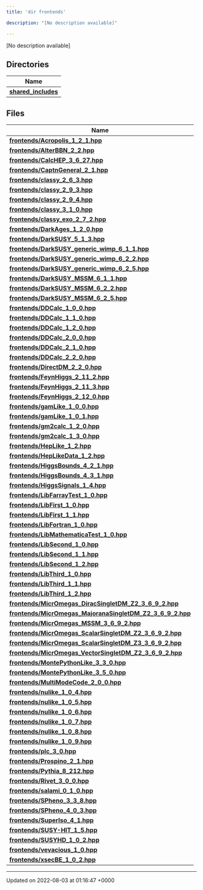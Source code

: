 ```yaml
---
title: 'dir frontends'

description: "[No description available]"

---
```







[No description available]

## Directories

| Name           |
| -------------- |
| **[shared_includes](/documentation/code/main/files/dir_09cf401ed261eb7e096fb5d354becffe/#dir-shared-includes)**  |

## Files

| Name           |
| -------------- |
| **[frontends/Acropolis_1_2_1.hpp](/documentation/code/main/files/acropolis__1__2__1_8hpp/#file-acropolis-1-2-1.hpp)**  |
| **[frontends/AlterBBN_2_2.hpp](/documentation/code/main/files/alterbbn__2__2_8hpp/#file-alterbbn-2-2.hpp)**  |
| **[frontends/CalcHEP_3_6_27.hpp](/documentation/code/main/files/calchep__3__6__27_8hpp/#file-calchep-3-6-27.hpp)**  |
| **[frontends/CaptnGeneral_2_1.hpp](/documentation/code/main/files/captngeneral__2__1_8hpp/#file-captngeneral-2-1.hpp)**  |
| **[frontends/classy_2_6_3.hpp](/documentation/code/main/files/classy__2__6__3_8hpp/#file-classy-2-6-3.hpp)**  |
| **[frontends/classy_2_9_3.hpp](/documentation/code/main/files/classy__2__9__3_8hpp/#file-classy-2-9-3.hpp)**  |
| **[frontends/classy_2_9_4.hpp](/documentation/code/main/files/classy__2__9__4_8hpp/#file-classy-2-9-4.hpp)**  |
| **[frontends/classy_3_1_0.hpp](/documentation/code/main/files/classy__3__1__0_8hpp/#file-classy-3-1-0.hpp)**  |
| **[frontends/classy_exo_2_7_2.hpp](/documentation/code/main/files/classy__exo__2__7__2_8hpp/#file-classy-exo-2-7-2.hpp)**  |
| **[frontends/DarkAges_1_2_0.hpp](/documentation/code/main/files/darkages__1__2__0_8hpp/#file-darkages-1-2-0.hpp)**  |
| **[frontends/DarkSUSY_5_1_3.hpp](/documentation/code/main/files/darksusy__5__1__3_8hpp/#file-darksusy-5-1-3.hpp)**  |
| **[frontends/DarkSUSY_generic_wimp_6_1_1.hpp](/documentation/code/main/files/darksusy__generic__wimp__6__1__1_8hpp/#file-darksusy-generic-wimp-6-1-1.hpp)**  |
| **[frontends/DarkSUSY_generic_wimp_6_2_2.hpp](/documentation/code/main/files/darksusy__generic__wimp__6__2__2_8hpp/#file-darksusy-generic-wimp-6-2-2.hpp)**  |
| **[frontends/DarkSUSY_generic_wimp_6_2_5.hpp](/documentation/code/main/files/darksusy__generic__wimp__6__2__5_8hpp/#file-darksusy-generic-wimp-6-2-5.hpp)**  |
| **[frontends/DarkSUSY_MSSM_6_1_1.hpp](/documentation/code/main/files/darksusy__mssm__6__1__1_8hpp/#file-darksusy-mssm-6-1-1.hpp)**  |
| **[frontends/DarkSUSY_MSSM_6_2_2.hpp](/documentation/code/main/files/darksusy__mssm__6__2__2_8hpp/#file-darksusy-mssm-6-2-2.hpp)**  |
| **[frontends/DarkSUSY_MSSM_6_2_5.hpp](/documentation/code/main/files/darksusy__mssm__6__2__5_8hpp/#file-darksusy-mssm-6-2-5.hpp)**  |
| **[frontends/DDCalc_1_0_0.hpp](/documentation/code/main/files/ddcalc__1__0__0_8hpp/#file-ddcalc-1-0-0.hpp)**  |
| **[frontends/DDCalc_1_1_0.hpp](/documentation/code/main/files/ddcalc__1__1__0_8hpp/#file-ddcalc-1-1-0.hpp)**  |
| **[frontends/DDCalc_1_2_0.hpp](/documentation/code/main/files/ddcalc__1__2__0_8hpp/#file-ddcalc-1-2-0.hpp)**  |
| **[frontends/DDCalc_2_0_0.hpp](/documentation/code/main/files/ddcalc__2__0__0_8hpp/#file-ddcalc-2-0-0.hpp)**  |
| **[frontends/DDCalc_2_1_0.hpp](/documentation/code/main/files/ddcalc__2__1__0_8hpp/#file-ddcalc-2-1-0.hpp)**  |
| **[frontends/DDCalc_2_2_0.hpp](/documentation/code/main/files/ddcalc__2__2__0_8hpp/#file-ddcalc-2-2-0.hpp)**  |
| **[frontends/DirectDM_2_2_0.hpp](/documentation/code/main/files/directdm__2__2__0_8hpp/#file-directdm-2-2-0.hpp)**  |
| **[frontends/FeynHiggs_2_11_2.hpp](/documentation/code/main/files/feynhiggs__2__11__2_8hpp/#file-feynhiggs-2-11-2.hpp)**  |
| **[frontends/FeynHiggs_2_11_3.hpp](/documentation/code/main/files/feynhiggs__2__11__3_8hpp/#file-feynhiggs-2-11-3.hpp)**  |
| **[frontends/FeynHiggs_2_12_0.hpp](/documentation/code/main/files/feynhiggs__2__12__0_8hpp/#file-feynhiggs-2-12-0.hpp)**  |
| **[frontends/gamLike_1_0_0.hpp](/documentation/code/main/files/gamlike__1__0__0_8hpp/#file-gamlike-1-0-0.hpp)**  |
| **[frontends/gamLike_1_0_1.hpp](/documentation/code/main/files/gamlike__1__0__1_8hpp/#file-gamlike-1-0-1.hpp)**  |
| **[frontends/gm2calc_1_2_0.hpp](/documentation/code/main/files/gm2calc__1__2__0_8hpp/#file-gm2calc-1-2-0.hpp)**  |
| **[frontends/gm2calc_1_3_0.hpp](/documentation/code/main/files/gm2calc__1__3__0_8hpp/#file-gm2calc-1-3-0.hpp)**  |
| **[frontends/HepLike_1_2.hpp](/documentation/code/main/files/heplike__1__2_8hpp/#file-heplike-1-2.hpp)**  |
| **[frontends/HepLikeData_1_2.hpp](/documentation/code/main/files/heplikedata__1__2_8hpp/#file-heplikedata-1-2.hpp)**  |
| **[frontends/HiggsBounds_4_2_1.hpp](/documentation/code/main/files/higgsbounds__4__2__1_8hpp/#file-higgsbounds-4-2-1.hpp)**  |
| **[frontends/HiggsBounds_4_3_1.hpp](/documentation/code/main/files/higgsbounds__4__3__1_8hpp/#file-higgsbounds-4-3-1.hpp)**  |
| **[frontends/HiggsSignals_1_4.hpp](/documentation/code/main/files/higgssignals__1__4_8hpp/#file-higgssignals-1-4.hpp)**  |
| **[frontends/LibFarrayTest_1_0.hpp](/documentation/code/main/files/libfarraytest__1__0_8hpp/#file-libfarraytest-1-0.hpp)**  |
| **[frontends/LibFirst_1_0.hpp](/documentation/code/main/files/libfirst__1__0_8hpp/#file-libfirst-1-0.hpp)**  |
| **[frontends/LibFirst_1_1.hpp](/documentation/code/main/files/libfirst__1__1_8hpp/#file-libfirst-1-1.hpp)**  |
| **[frontends/LibFortran_1_0.hpp](/documentation/code/main/files/libfortran__1__0_8hpp/#file-libfortran-1-0.hpp)**  |
| **[frontends/LibMathematicaTest_1_0.hpp](/documentation/code/main/files/libmathematicatest__1__0_8hpp/#file-libmathematicatest-1-0.hpp)**  |
| **[frontends/LibSecond_1_0.hpp](/documentation/code/main/files/libsecond__1__0_8hpp/#file-libsecond-1-0.hpp)**  |
| **[frontends/LibSecond_1_1.hpp](/documentation/code/main/files/libsecond__1__1_8hpp/#file-libsecond-1-1.hpp)**  |
| **[frontends/LibSecond_1_2.hpp](/documentation/code/main/files/libsecond__1__2_8hpp/#file-libsecond-1-2.hpp)**  |
| **[frontends/LibThird_1_0.hpp](/documentation/code/main/files/libthird__1__0_8hpp/#file-libthird-1-0.hpp)**  |
| **[frontends/LibThird_1_1.hpp](/documentation/code/main/files/libthird__1__1_8hpp/#file-libthird-1-1.hpp)**  |
| **[frontends/LibThird_1_2.hpp](/documentation/code/main/files/libthird__1__2_8hpp/#file-libthird-1-2.hpp)**  |
| **[frontends/MicrOmegas_DiracSingletDM_Z2_3_6_9_2.hpp](/documentation/code/main/files/micromegas__diracsingletdm__z2__3__6__9__2_8hpp/#file-micromegas-diracsingletdm-z2-3-6-9-2.hpp)**  |
| **[frontends/MicrOmegas_MajoranaSingletDM_Z2_3_6_9_2.hpp](/documentation/code/main/files/micromegas__majoranasingletdm__z2__3__6__9__2_8hpp/#file-micromegas-majoranasingletdm-z2-3-6-9-2.hpp)**  |
| **[frontends/MicrOmegas_MSSM_3_6_9_2.hpp](/documentation/code/main/files/micromegas__mssm__3__6__9__2_8hpp/#file-micromegas-mssm-3-6-9-2.hpp)**  |
| **[frontends/MicrOmegas_ScalarSingletDM_Z2_3_6_9_2.hpp](/documentation/code/main/files/micromegas__scalarsingletdm__z2__3__6__9__2_8hpp/#file-micromegas-scalarsingletdm-z2-3-6-9-2.hpp)**  |
| **[frontends/MicrOmegas_ScalarSingletDM_Z3_3_6_9_2.hpp](/documentation/code/main/files/micromegas__scalarsingletdm__z3__3__6__9__2_8hpp/#file-micromegas-scalarsingletdm-z3-3-6-9-2.hpp)**  |
| **[frontends/MicrOmegas_VectorSingletDM_Z2_3_6_9_2.hpp](/documentation/code/main/files/micromegas__vectorsingletdm__z2__3__6__9__2_8hpp/#file-micromegas-vectorsingletdm-z2-3-6-9-2.hpp)**  |
| **[frontends/MontePythonLike_3_3_0.hpp](/documentation/code/main/files/montepythonlike__3__3__0_8hpp/#file-montepythonlike-3-3-0.hpp)**  |
| **[frontends/MontePythonLike_3_5_0.hpp](/documentation/code/main/files/montepythonlike__3__5__0_8hpp/#file-montepythonlike-3-5-0.hpp)**  |
| **[frontends/MultiModeCode_2_0_0.hpp](/documentation/code/main/files/multimodecode__2__0__0_8hpp/#file-multimodecode-2-0-0.hpp)**  |
| **[frontends/nulike_1_0_4.hpp](/documentation/code/main/files/nulike__1__0__4_8hpp/#file-nulike-1-0-4.hpp)**  |
| **[frontends/nulike_1_0_5.hpp](/documentation/code/main/files/nulike__1__0__5_8hpp/#file-nulike-1-0-5.hpp)**  |
| **[frontends/nulike_1_0_6.hpp](/documentation/code/main/files/nulike__1__0__6_8hpp/#file-nulike-1-0-6.hpp)**  |
| **[frontends/nulike_1_0_7.hpp](/documentation/code/main/files/nulike__1__0__7_8hpp/#file-nulike-1-0-7.hpp)**  |
| **[frontends/nulike_1_0_8.hpp](/documentation/code/main/files/nulike__1__0__8_8hpp/#file-nulike-1-0-8.hpp)**  |
| **[frontends/nulike_1_0_9.hpp](/documentation/code/main/files/nulike__1__0__9_8hpp/#file-nulike-1-0-9.hpp)**  |
| **[frontends/plc_3_0.hpp](/documentation/code/main/files/plc__3__0_8hpp/#file-plc-3-0.hpp)**  |
| **[frontends/Prospino_2_1.hpp](/documentation/code/main/files/prospino__2__1_8hpp/#file-prospino-2-1.hpp)**  |
| **[frontends/Pythia_8_212.hpp](/documentation/code/main/files/pythia__8__212_8hpp/#file-pythia-8-212.hpp)**  |
| **[frontends/Rivet_3_0_0.hpp](/documentation/code/main/files/rivet__3__0__0_8hpp/#file-rivet-3-0-0.hpp)**  |
| **[frontends/salami_0_1_0.hpp](/documentation/code/main/files/salami__0__1__0_8hpp/#file-salami-0-1-0.hpp)**  |
| **[frontends/SPheno_3_3_8.hpp](/documentation/code/main/files/spheno__3__3__8_8hpp/#file-spheno-3-3-8.hpp)**  |
| **[frontends/SPheno_4_0_3.hpp](/documentation/code/main/files/spheno__4__0__3_8hpp/#file-spheno-4-0-3.hpp)**  |
| **[frontends/SuperIso_4_1.hpp](/documentation/code/main/files/superiso__4__1_8hpp/#file-superiso-4-1.hpp)**  |
| **[frontends/SUSY-HIT_1_5.hpp](/documentation/code/main/files/susy-hit__1__5_8hpp/#file-susy-hit-1-5.hpp)**  |
| **[frontends/SUSYHD_1_0_2.hpp](/documentation/code/main/files/susyhd__1__0__2_8hpp/#file-susyhd-1-0-2.hpp)**  |
| **[frontends/vevacious_1_0.hpp](/documentation/code/main/files/vevacious__1__0_8hpp/#file-vevacious-1-0.hpp)**  |
| **[frontends/xsecBE_1_0_2.hpp](/documentation/code/main/files/xsecbe__1__0__2_8hpp/#file-xsecbe-1-0-2.hpp)**  |






-------------------------------

Updated on 2022-08-03 at 01:16:47 +0000
